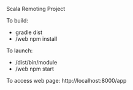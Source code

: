 Scala Remoting Project

To build:
* gradle dist
* /web npm install

To launch:
* /dist/bin/module
* /web npm start

To access web page: http://localhost:8000/app